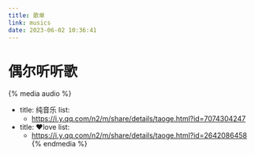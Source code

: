 ```yaml
---
title: 歌单
link: musics
date: 2023-06-02 10:36:41
---
```



# 偶尔听听歌

{% media audio %}
- title: 纯音乐
  list:
    - https://i.y.qq.com/n2/m/share/details/taoge.html?id=7074304247
- title: ❤️love
  list:
    - https://i.y.qq.com/n2/m/share/details/taoge.html?id=2642086458
{% endmedia %}